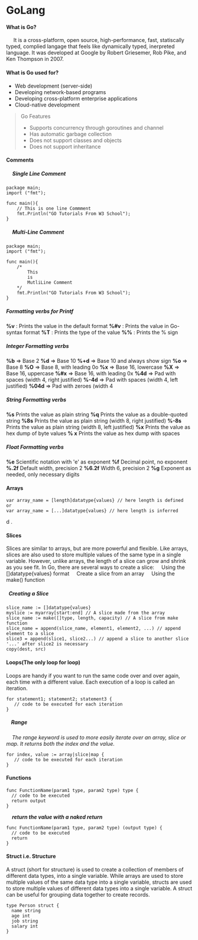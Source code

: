 # GoLang

#### What is Go?
&nbsp;&nbsp;&nbsp;&nbsp; It is a cross-platform, open source, high-performance, fast, statiscally typed, complied langage that feels like dynamically typed, inerpreted language. It was developed at Google by Robert Griesemer, Rob Pike, and Ken Thompson in 2007.

#### What is Go used for?
* Web development (server-side)
* Developing network-based programs
* Developing cross-platform enterprise applications
* Cloud-native development 
> Go Features
>* Supports concurrency through goroutines and channel
>* Has automatic garbage collection
>* Does not support classes and objects
>* Does not support inheritance
>&nbsp;


#### Comments 
##### &nbsp;&nbsp;&nbsp;&nbsp; Single Line Comment
```
package main;
import ("fmt");

func main(){
    // This is one line Commment
    fmt.Println("GO Tutorials From W3 School");
}
```
##### &nbsp;&nbsp;&nbsp;&nbsp; Multi-Line Comment
```
package main;
import ("fmt");

func main(){
    /*
        This
        is 
        MutliLine Comment
    */
    fmt.Println("GO Tutorials From W3 School");
}
```

##### Formatting verbs for Printf
**%v**	: Prints the value in the default format
**%#v**	: Prints the value in Go-syntax format
**%T**	: Prints the type of the value
**%%**	: Prints the % sign


##### Integer Formatting verbs
**%b**	=> Base 2
**%d**	=> Base 10
**%+d**	=> Base 10 and always show sign
**%o**	=> Base 8
**%O**	=> Base 8, with leading 0o
**%x**	=> Base 16, lowercase
**%X**	=> Base 16, uppercase
**%#x**	=> Base 16, with leading 0x
**%4d**	=> Pad with spaces (width 4, right justified)
**%-4d** => Pad with spaces (width 4, left justified)
**%04d** => Pad with zeroes (width 4

##### String Formatting verbs
**%s**	Prints the value as plain string
**%q**	Prints the value as a double-quoted string
**%8s**	Prints the value as plain string (width 8, right justified)
**%-8s**	Prints the value as plain string (width 8, left justified)
**%x**	Prints the value as hex dump of byte values
**% x**	Prints the value as hex dump with spaces

##### Float Formatting verbs
**%e**	Scientific notation with 'e' as exponent
**%f**	Decimal point, no exponent
**%.2f**	Default width, precision 2
**%6.2f**	Width 6, precision 2
**%g**	Exponent as needed, only necessary digits


#### Arrays
```
var array_name = [length]datatype{values} // here length is defined
or
var array_name = [...]datatype{values} // here length is inferred
```
d .
#### Slices
Slices are similar to arrays, but are more powerful and flexible.
Like arrays, slices are also used to store multiple values of the same type in a single variable.
However, unlike arrays, the length of a slice can grow and shrink as you see fit.
In Go, there are several ways to create a slice:
&nbsp;&nbsp;&nbsp;&nbsp;Using the []datatype{values} format
&nbsp;&nbsp;&nbsp;&nbsp;Create a slice from an array
&nbsp;&nbsp;&nbsp;&nbsp;Using the make() function

##### &nbsp;&nbsp;Creating a Slice
```
slice_name := []datatype{values}
myslice := myarray[start:end] // A slice made from the array
slice_name := make([]type, length, capacity) // A slice from make function
slice_name = append(slice_name, element1, element2, ...) // append element to a slice
slice3 = append(slice1, slice2...) // append a slice to another slice  
'...' after slice2 is necessary 
copy(dest, src)
```

#### Loops(The only loop for loop)
Loops are handy if you want to run the same code over and over again, each time with a different value.
Each execution of a loop is called an iteration. 
```
for statement1; statement2; statement3 {
   // code to be executed for each iteration
}
```
##### &nbsp;&nbsp;&nbsp; Range
&nbsp;&nbsp;&nbsp;&nbsp;_The range keyword is used to more easily iterate over an array, slice or map. It returns both the index and the value._
```
for index, value := array|slice|map {
   // code to be executed for each iteration
}
```


#### Functions 
```
func FunctionName(param1 type, param2 type) type {
  // code to be executed
  return output
}
```
&nbsp;&nbsp;&nbsp; ***return the value with a naked return***
```
func FunctionName(param1 type, param2 type) (output type) {
  // code to be executed
  return 
}
```

#### Struct i.e. Structure
A struct (short for structure) is used to create a collection of members of different data types, into a single variable.
While arrays are used to store multiple values of the same data type into a single variable, structs are used to store multiple values of different data types into a single variable.
A struct can be useful for grouping data together to create records.
```
type Person struct {
  name string
  age int
  job string
  salary int
}
```

